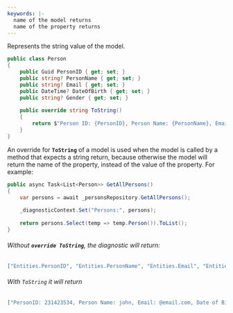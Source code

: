 ```yaml
---
keywords: |-
  name of the model returns
  name of the property returns
---
```

Represents the string value of the model.
```c#
public class Person
{
	public Guid PersonID { get; set; }
	public string? PersonName { get; set; }
	public string? Email { get; set; }
	public DateTime? DateOfBirth { get; set; }
	public string? Gender { get; set; }
	
	public override string ToString()
	{
		return $"Person ID: {PersonID}, Person Name: {PersonName}, Email: {Email}, Date of Birth:{DateOfBirth?.ToString("MM/dd/yyyy")}, Gender: {Gender}";
	}
}
```

An override for **`ToString`** of a model is used when the model is called by a method that expects a string return, 
because otherwise the model will return the name of the property, instead of the value of the property.
For example:
```c#
public async Task<List<Person>> GetAllPersons()
{
	var persons = await _personsRepository.GetAllPersons();
	
	_diagnosticContext.Set("Persons:", persons);
	
	return persons.Select(temp => temp.Person()).ToList();
}
```
###### Without **`override ToString`**, the diagnostic will return:
```json
["Entities.PersonID", "Entities.PersonName", "Entities.Email", "Entities.DateOfBirth", "Entities.Gender"]
```
###### With `ToString` it will return
```json
["PersonID: 231423534, Person Name: john, Email: @email.com, Date of Birth: 01/23/2032, Gender: super-gay"]
```
